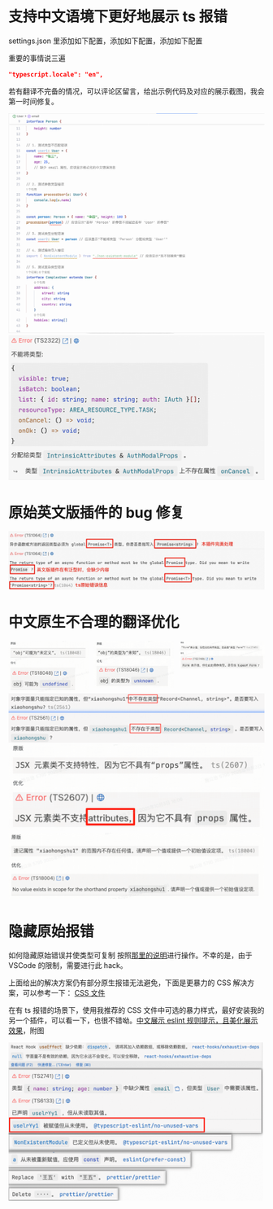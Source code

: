 # 支持中文语境下更好地展示 ts 报错

settings.json 里添加如下配置，添加如下配置，添加如下配置

重要的事情说三遍

```json
"typescript.locale": "en",
```

若有翻译不完备的情况，可以评论区留言，给出示例代码及对应的展示截图，我会第一时间修复。

<div
  style="display: flex;gap: 10px;"
>
  <div>
    <img src="z/PixPin_2025-08-18_21-18-11.gif">
    <img src="z/image1.png">
  </div>
</div>

# 原始英文版插件的 bug 修复

<div>
  <img src="z/image-bugfix.jpeg">
</div>

# 中文原生不合理的翻译优化

<div
  style="display: flex;gap: 10px;"
>
  <div>
    <img src="z/image5.png">
  </div>
  <div>
    <img src="z/image6.png">
  </div>
  <div>
    <img src="z/image7.png">
  </div>
</div>
<div
  style="display: flex;gap: 10px;"
>
  <div>
    <img src="z/image2.png">
    <img src="z/image3.png">
    <img src="z/image4.png">
  </div>
</div>

# 隐藏原始报错

如何隐藏原始错误并使类型可复制
按照[那里的说明](https://github.com/yoavbls/pretty-ts-errors/blob/HEAD/docs/hide-original-errors.md)进行操作。不幸的是，由于 VSCode 的限制，需要进行此 hack。

上面给出的解决方案仍有部分原生报错无法避免，下面是更暴力的 CSS 解决方案，可以参考一下：
[CSS 文件](./z/pretty-ts-errors-hack.css)

在有 ts 报错的场景下，使用我推荐的 CSS 文件中可选的暴力样式，最好安装我的另一个插件，可以看一下，也很不错呦。[中文展示 eslint 规则提示，且美化展示效果](https://marketplace.visualstudio.com/items?itemName=SoulFriends.eslint-rules-zh-with-pretty)，附图

<div>
  <img src="./z/image.png">
</div>
